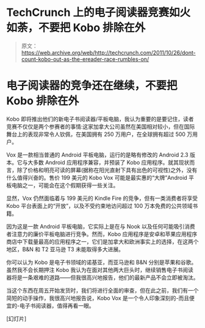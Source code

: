 # TechCrunch 上的电子阅读器竞赛如火如荼，不要把 Kobo 排除在外

> 原文：<https://web.archive.org/web/http://techcrunch.com/2011/10/26/dont-count-kobo-out-as-the-ereader-race-rumbles-on/>

# 电子阅读器的竞争还在继续，不要把 Kobo 排除在外

Kobo 即将推出他们的新电子书阅读器/平板电脑，我认为重要的是要记住，读者竞赛不仅仅是两个参赛者的事情:这家加拿大公司虽然在美国相对较小，但在国际舞台上的表现非常令人钦佩，在美国拥有 250 万用户，在全球拥有超过 500 万用户。

Vox 是一款相当普通的 Android 平板电脑，运行的是略有修改的 Android 2.3 版本。它与大多数 Android 应用程序兼容，并预装了 Kobo 应用程序。就其现状而言，除了价格和明亮可读的屏幕(据称在阳光直射下具有出色的可视性)之外，没有什么值得兴奋的。售价 199 美元的 Kobo Vox 可能是最实惠的“大牌”Android 平板电脑之一，可能会在这个假期获得一些关注。

显然，Vox 仍然面临着与 199 美元的 Kindle Fire 的竞争，但有一类消费者将享受 Kobo 平台表面上的“开放”，以及不受约束地访问超过 100 万本免费的公共领域书籍。

因为这是一款 Android 平板电脑，它实际上是在与 Nook 以及任何可能吸引消费者注意力的廉价平板电脑进行竞争。然而，Kobo 应用程序是安卓和苹果应用程序商店中下载量最高的应用程序之一，它们是加拿大和欧洲事实上的选择，在这两个地区，B&N 和 T2 亚马逊 T3 未能取得多大进展。

你可以认为 Kobo 是电子书领域的诺基亚，而亚马逊和 B&N 分别是苹果和谷歌。虽然我不会长期押注 Kobo 我认为在面对其他两大巨头时，继续销售电子书阅读器将是一条艰难的道路——但我很高兴地报告，他们的最新产品不会立即被淘汰。

当这个东西在周五开始发货时，我们将进行全面的审查，但在此之前，我们有一个简短的动手操作，我很高兴地报告说，Kobo Vox 是一个令人印象深刻的-而且便宜的-电子书阅读器，值得再看一眼。

[幻灯片]